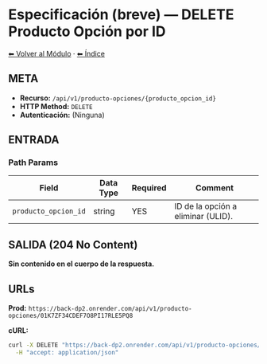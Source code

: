 # Especificación (breve) — DELETE Producto Opción por ID

[⬅ Volver al Módulo](../README.md) · [⬅ Índice](../../../README.md)

## META

- **Recurso:** `/api/v1/producto-opciones/{producto_opcion_id}`
- **HTTP Method:** `DELETE`
- **Autenticación:** (Ninguna)

## ENTRADA

### Path Params

| Field | Data Type | Required | Comment |
|-------|-----------|----------|---------|
| `producto_opcion_id` | string | YES | ID de la opción a eliminar (ULID). |

## SALIDA (204 No Content)

**Sin contenido en el cuerpo de la respuesta.**

## URLs

**Prod:** `https://back-dp2.onrender.com/api/v1/producto-opciones/01K7ZF34CDEF7O8PI17RLE5PQ8`

**cURL:**
```bash
curl -X DELETE "https://back-dp2.onrender.com/api/v1/producto-opciones/01K7ZF34CDEF7O8PI17RLE5PQ8" \
  -H "accept: application/json"
```
